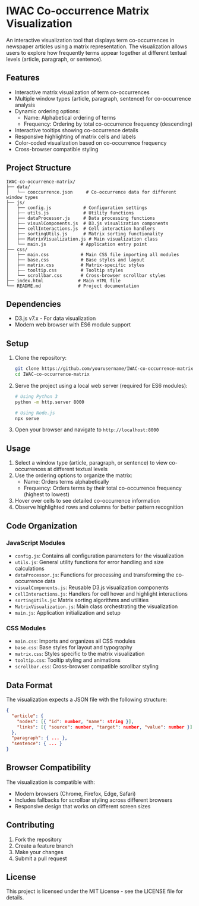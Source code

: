 # IWAC Co-occurrence Matrix Visualization

An interactive visualization tool that displays term co-occurrences in newspaper articles using a matrix representation. The visualization allows users to explore how frequently terms appear together at different textual levels (article, paragraph, or sentence).

## Features

- Interactive matrix visualization of term co-occurrences
- Multiple window types (article, paragraph, sentence) for co-occurrence analysis
- Dynamic ordering options:
  - Name: Alphabetical ordering of terms
  - Frequency: Ordering by total co-occurrence frequency (descending)
- Interactive tooltips showing co-occurrence details
- Responsive highlighting of matrix cells and labels
- Color-coded visualization based on co-occurrence frequency
- Cross-browser compatible styling

## Project Structure

```
IWAC-co-occurrence-matrix/
├── data/
│   └── cooccurrence.json     # Co-occurrence data for different window types
├── js/
│   ├── config.js            # Configuration settings
│   ├── utils.js             # Utility functions
│   ├── dataProcessor.js     # Data processing functions
│   ├── visualComponents.js  # D3.js visualization components
│   ├── cellInteractions.js  # Cell interaction handlers
│   ├── sortingUtils.js      # Matrix sorting functionality
│   ├── MatrixVisualization.js # Main visualization class
│   └── main.js             # Application entry point
├── css/
│   ├── main.css            # Main CSS file importing all modules
│   ├── base.css            # Base styles and layout
│   ├── matrix.css          # Matrix-specific styles
│   ├── tooltip.css         # Tooltip styles
│   └── scrollbar.css       # Cross-browser scrollbar styles
├── index.html             # Main HTML file
└── README.md              # Project documentation
```

## Dependencies

- D3.js v7.x - For data visualization
- Modern web browser with ES6 module support

## Setup

1. Clone the repository:
   ```bash
   git clone https://github.com/yourusername/IWAC-co-occurrence-matrix.git
   cd IWAC-co-occurrence-matrix
   ```

2. Serve the project using a local web server (required for ES6 modules):
   ```bash
   # Using Python 3
   python -m http.server 8000
   
   # Using Node.js
   npx serve
   ```

3. Open your browser and navigate to `http://localhost:8000`

## Usage

1. Select a window type (article, paragraph, or sentence) to view co-occurrences at different textual levels
2. Use the ordering options to organize the matrix:
   - Name: Orders terms alphabetically
   - Frequency: Orders terms by their total co-occurrence frequency (highest to lowest)
3. Hover over cells to see detailed co-occurrence information
4. Observe highlighted rows and columns for better pattern recognition

## Code Organization

### JavaScript Modules
- `config.js`: Contains all configuration parameters for the visualization
- `utils.js`: General utility functions for error handling and size calculations
- `dataProcessor.js`: Functions for processing and transforming the co-occurrence data
- `visualComponents.js`: Reusable D3.js visualization components
- `cellInteractions.js`: Handlers for cell hover and highlight interactions
- `sortingUtils.js`: Matrix sorting algorithms and utilities
- `MatrixVisualization.js`: Main class orchestrating the visualization
- `main.js`: Application initialization and setup

### CSS Modules
- `main.css`: Imports and organizes all CSS modules
- `base.css`: Base styles for layout and typography
- `matrix.css`: Styles specific to the matrix visualization
- `tooltip.css`: Tooltip styling and animations
- `scrollbar.css`: Cross-browser compatible scrollbar styling

## Data Format

The visualization expects a JSON file with the following structure:
```json
{
  "article": {
    "nodes": [{ "id": number, "name": string }],
    "links": [{ "source": number, "target": number, "value": number }]
  },
  "paragraph": { ... },
  "sentence": { ... }
}
```

## Browser Compatibility

The visualization is compatible with:
- Modern browsers (Chrome, Firefox, Edge, Safari)
- Includes fallbacks for scrollbar styling across different browsers
- Responsive design that works on different screen sizes

## Contributing

1. Fork the repository
2. Create a feature branch
3. Make your changes
4. Submit a pull request

## License

This project is licensed under the MIT License - see the LICENSE file for details.
